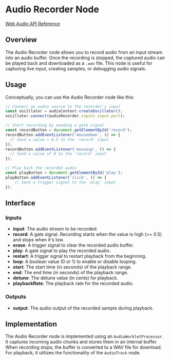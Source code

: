 # Audio Recorder Node

[Web Audio API Reference](https://developer.mozilla.org/en-US/docs/Web/API/AudioWorkletNode)

## Overview

The Audio Recorder node allows you to record audio from an input stream into an audio buffer. Once the recording is stopped, the captured audio can be played back and downloaded as a `.wav` file. This node is useful for capturing live input, creating samples, or debugging audio signals.

## Usage

Conceptually, you can use the Audio Recorder node like this:

```javascript
// Connect an audio source to the recorder's input
const oscillator = audioContext.createOscillator();
oscillator.connect(audioRecorder.inputs.input.port);

// Start recording by sending a gate signal
const recordButton = document.getElementById('record');
recordButton.addEventListener('mousedown', () => {
  // Send a value > 0.5 to the 'record' input
});
recordButton.addEventListener('mouseup', () => {
  // Send a value of 0 to the 'record' input
});

// Play back the recorded audio
const playButton = document.getElementById('play');
playButton.addEventListener('click', () => {
    // Send a trigger signal to the 'play' input
});
```

## Interface

### Inputs

-   **input**: The audio stream to be recorded.
-   **record**: A gate signal. Recording starts when the value is high (>= 0.5) and stops when it's low.
-   **erase**: A trigger signal to clear the recorded audio buffer.
-   **play**: A gate signal to play the recorded audio.
-   **restart**: A trigger signal to restart playback from the beginning.
-   **loop**: A boolean value (0 or 1) to enable or disable looping.
-   **start**: The start time (in seconds) of the playback range.
-   **end**: The end time (in seconds) of the playback range.
-   **detune**: The detune value (in cents) for playback.
-   **playbackRate**: The playback rate for the recorded audio.

### Outputs

-   **output**: The audio output of the recorded sample during playback.

## Implementation

The Audio Recorder node is implemented using an `AudioWorkletProcessor`. It captures incoming audio chunks and stores them in an internal buffer. When recording stops, the buffer is converted to a WAV file for download. For playback, it utilizes the functionality of the `AudioTrack` node.
